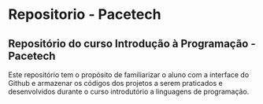# Repositorio - Pacetech
## Repositório do curso Introdução à Programação - Pacetech

Este repositório tem o propósito de familiarizar o aluno com a interface do Github e armazenar os códigos dos projetos a serem praticados e desenvolvidos durante o curso introdutório a linguagens de programação.
